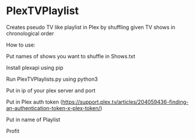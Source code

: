 # PlexTVPlaylist
Creates pseudo TV like playlist in Plex by shuffling given TV shows in chronological order

How to use:

Put names of shows you want to shuffle in Shows.txt

Install plexapi using pip

Run PlexTVPlaylists.py using python3 

Put in ip of your plex server and port

Put in Plex auth token (https://support.plex.tv/articles/204059436-finding-an-authentication-token-x-plex-token/)

Put in name of Playlist

Profit
